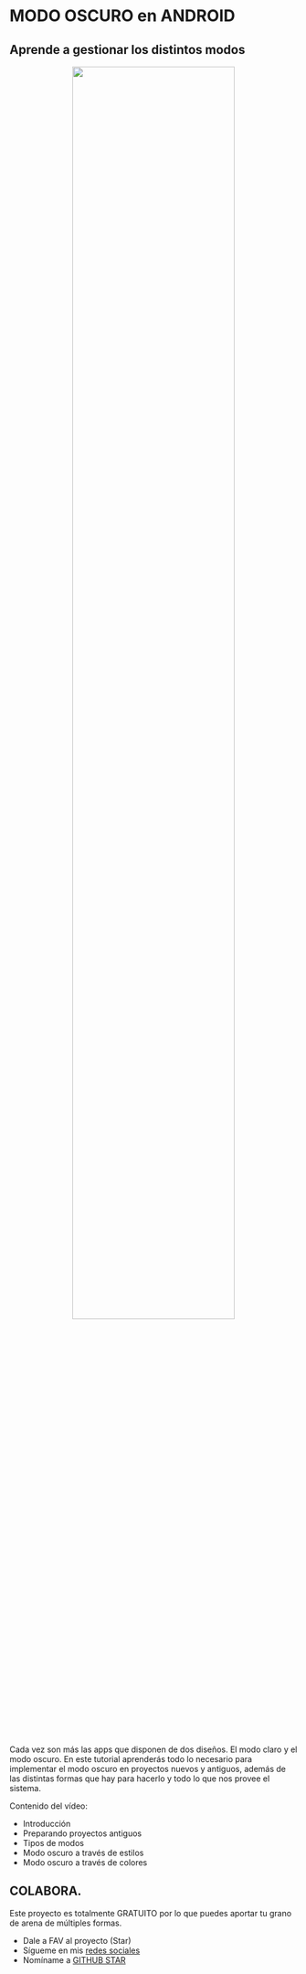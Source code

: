 # MODO OSCURO en ANDROID

## Aprende a gestionar los distintos modos

<p align="center">
<a href="https://youtu.be/09eAzdGM10E">
<img src="https://i.imgur.com/W4A7XHH.jpg" style="height: 75%; width:75%;"/></center> </a></p>

Cada vez son más las apps que disponen de dos diseños. El modo claro y el modo oscuro. En este tutorial aprenderás todo lo necesario para implementar el modo oscuro en proyectos nuevos y antiguos, además de las distintas formas que hay para hacerlo y todo lo que nos provee el sistema.

Contenido del vídeo:
<br />
- Introducción
- Preparando proyectos antiguos
- Tipos de modos
- Modo oscuro a través de estilos
- Modo oscuro a través de colores

## COLABORA.

Este proyecto es totalmente GRATUITO por lo que puedes aportar tu grano de arena de múltiples formas.

- Dale a FAV al proyecto (Star)
- Sígueme en mis [redes sociales](https://aristi.dev)
- Nomíname a [GITHUB STAR](https://stars.github.com/nominate/)
